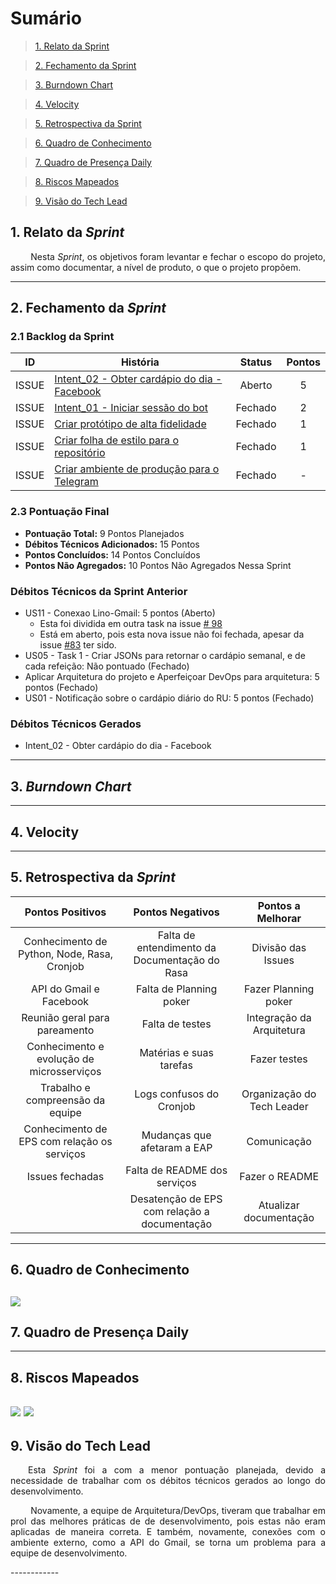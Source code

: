 # Sumário

>[1. Relato da Sprint](#1-relato-da-sprint)

>[2. Fechamento da Sprint](#2-fechamento-da-sprint)

>[3. Burndown Chart](#3-brundown-chart)

>[4. Velocity](#4-velocity)

>[5. Retrospectiva da Sprint](#5-retrospectiva-da-sprint)

>[6. Quadro de Conhecimento](#6-quadro-de-conhecimento)

>[7. Quadro de Presença Daily](#7-quadro-de-presença-daily)

>[8. Riscos Mapeados](#8-riscos-mapeados)

>[9. Visão do Tech Lead](#9-visão-do-tech-lead)

## 1. Relato da _Sprint_

<p align="justify">   Nesta <i>Sprint</i>, os objetivos foram levantar e fechar o escopo do projeto, assim como documentar,  a nível de produto, o que o projeto propõem.


------------

## 2. Fechamento da _Sprint_

### 2.1 Backlog da Sprint

| ID | História | Status | Pontos |
|:--:| ------- | :----: | :----: |
|ISSUE|[Intent_02 - Obter cardápio do dia - Facebook](https://github.com/fga-eps-mds/2018.2-Lino/issues/86)|Aberto|5|
|ISSUE|[Intent_01 - Iniciar sessão do bot](https://github.com/fga-eps-mds/2018.2-Lino/issues/88)|Fechado|2|
|ISSUE|[Criar protótipo de alta fidelidade](https://github.com/fga-eps-mds/2018.2-Lino/issues/91)| Fechado | 1 |
|ISSUE|[Criar folha de estilo para o repositório](https://github.com/fga-eps-mds/2018.2-Lino/issues/102)|Fechado| 1 |
|ISSUE|[Criar ambiente de produção para o Telegram](https://github.com/fga-eps-mds/2018.2-Lino/issues/95)|Fechado| - |


### 2.3 Pontuação Final

* __Pontuação Total:__ 9 Pontos Planejados
* __Débitos Técnicos Adicionados:__ 15 Pontos 
* __Pontos Concluídos:__ 14 Pontos Concluídos
* __Pontos Não Agregados:__ 10 Pontos Não Agregados Nessa Sprint

### Débitos Técnicos da Sprint Anterior

* US11 - Conexao Lino-Gmail: 5 pontos (Aberto)
    - Esta foi dividida em outra task na issue [# 98](https://github.com/fga-eps-mds/2018.2-Lino/issues/98)
    - Está em aberto, pois esta nova issue não foi fechada, apesar da issue [#83](https://github.com/fga-eps-mds/2018.2-Lino/issues/83) ter sido.
* US05 - Task 1 - Criar JSONs para retornar o cardápio semanal, e de cada refeição: Não pontuado (Fechado)
* Aplicar Arquitetura do projeto e Aperfeiçoar DevOps para arquitetura: 5 pontos (Fechado)
* US01 - Notificação sobre o cardápio diário do RU: 5 pontos (Fechado)

### Débitos Técnicos Gerados

* Intent_02 - Obter cardápio do dia - Facebook

------------
## 3. _Burndown Chart_
------------
## 4. Velocity
------------

## 5. Retrospectiva da _Sprint_


|Pontos Positivos|Pontos Negativos|Pontos a Melhorar|
|:--------------:|:--------------:|:---------------:|
| Conhecimento de Python, Node, Rasa, Cronjob| Falta de entendimento da Documentação do Rasa  | Divisão das Issues |
| API do Gmail e Facebook | Falta de Planning poker | Fazer Planning poker |
| Reunião geral para pareamento | Falta de testes | Integração da Arquitetura |
| Conhecimento e evolução de microsserviços | Matérias e suas tarefas | Fazer testes |
| Trabalho e compreensão da equipe | Logs confusos do Cronjob | Organização do Tech Leader |
| Conhecimento de EPS com relação os serviços | Mudanças que afetaram a EAP     | Comunicação  |
| Issues fechadas | Falta de README dos serviços | Fazer o README |
|| Desatenção de EPS com relação a documentação | Atualizar documentação |


------------
## 6. Quadro de Conhecimento
![](https://i.imgur.com/xjFPtQT.png)
------------

## 7. Quadro de Presença Daily

------------
## 8. Riscos Mapeados
![](https://i.imgur.com/7weDoOU.png)
![](https://i.imgur.com/FFtuIVV.png)
------------
## 9. Visão do Tech Lead

<p align="justify">  Esta <i>Sprint</i> foi a com a menor pontuação planejada, devido a necessidade de trabalhar com os débitos técnicos gerados ao longo do desenvolvimento.</p>
<p align="justify">   Novamente, a equipe de Arquitetura/DevOps, tiveram que trabalhar em prol das melhores práticas de de desenvolvimento, pois estas não eram aplicadas de maneira correta. E também, novamente, conexões com o ambiente externo, como a API do Gmail, se torna um problema para a equipe de desenvolvimento.</p>
------------